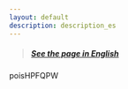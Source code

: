 ```yaml
---
layout: default
description: description_es
---
```


> ##### [See the page in English](./index.md)


poisHPFQPW
